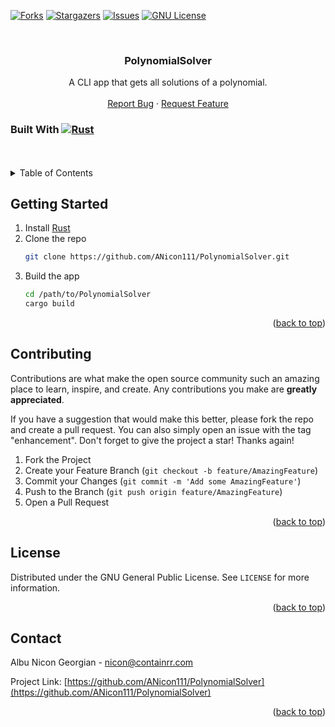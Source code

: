 <!-- Improved compatibility of back to top link: See: https://github.com/othneildrew/Best-README-Template/pull/73 -->
<a name="readme-top"></a>
<!--
*** Thanks for checking out the Best-README-Template. If you have a suggestion
*** that would make this better, please fork the repo and create a pull request
*** or simply open an issue with the tag "enhancement".
*** Don't forget to give the project a star!
*** Thanks again! Now go create something AMAZING! :D
-->



<!-- PROJECT SHIELDS -->
<!--
*** I'm using markdown "reference style" links for readability.
*** Reference links are enclosed in brackets [ ] instead of parentheses ( ).
*** See the bottom of this document for the declaration of the reference variables
*** for contributors-url, forks-url, etc. This is an optional, concise syntax you may use.
*** https://www.markdownguide.org/basic-syntax/#reference-style-links
-->
[![Forks][forks-shield]][forks-url]
[![Stargazers][stars-shield]][stars-url]
[![Issues][issues-shield]][issues-url]
[![GNU License][license-shield]][license-url]


<!-- PROJECT LOGO -->
<br />
<div align="center">

<h3 align="center">PolynomialSolver</h3>

  <p align="center">
    A CLI app that gets all solutions of a polynomial.
    <br />
    <br />
    <a href="https://github.com/ANicon111/PolynomialSolver/issues">Report Bug</a>
    ·
    <a href="https://github.com/ANicon111/PolynomialSolver/issues">Request Feature</a>
  </p>
</div>


### Built With [![Rust][Rust.dev]][Rust-url]


<!-- TABLE OF CONTENTS -->
<br />
<br />
<details>
  <summary>Table of Contents</summary>
  <ol>
    <li><a href="#getting-started">Getting Started</a></li>
    <li><a href="#contributing">Contributing</a></li>
    <li><a href="#license">License</a></li>
    <li><a href="#contact">Contact</a></li>
  </ol>
</details>




<!-- GETTING STARTED -->
## Getting Started

1. Install [Rust](https://www.rust-lang.org/tools/install)
2. Clone the repo
   ```sh
   git clone https://github.com/ANicon111/PolynomialSolver.git
   ```
3. Build the app
   ```sh
   cd /path/to/PolynomialSolver
   cargo build
   ```

<p align="right">(<a href="#readme-top">back to top</a>)</p>

<!-- CONTRIBUTING -->
## Contributing

Contributions are what make the open source community such an amazing place to learn, inspire, and create. Any contributions you make are **greatly appreciated**.

If you have a suggestion that would make this better, please fork the repo and create a pull request. You can also simply open an issue with the tag "enhancement".
Don't forget to give the project a star! Thanks again!

1. Fork the Project
2. Create your Feature Branch (`git checkout -b feature/AmazingFeature`)
3. Commit your Changes (`git commit -m 'Add some AmazingFeature'`)
4. Push to the Branch (`git push origin feature/AmazingFeature`)
5. Open a Pull Request

<p align="right">(<a href="#readme-top">back to top</a>)</p>



<!-- LICENSE -->
## License

Distributed under the GNU General Public License. See `LICENSE` for more information.

<p align="right">(<a href="#readme-top">back to top</a>)</p>



<!-- CONTACT -->
## Contact

Albu Nicon Georgian  - nicon@containrr.com

Project Link: [https://github.com/ANicon111/PolynomialSolver](https://github.com/ANicon111/PolynomialSolver)

<p align="right">(<a href="#readme-top">back to top</a>)</p>



<!-- MARKDOWN LINKS & IMAGES -->
<!-- https://www.markdownguide.org/basic-syntax/#reference-style-links -->
[forks-shield]: https://img.shields.io/github/forks/ANicon111/PolynomialSolver.svg?style=for-the-badge
[forks-url]: https://github.com/ANicon111/PolynomialSolver/network/members
[stars-shield]: https://img.shields.io/github/stars/ANicon111/PolynomialSolver.svg?style=for-the-badge
[stars-url]: https://github.com/ANicon111/PolynomialSolver/stargazers
[issues-shield]: https://img.shields.io/github/issues/ANicon111/PolynomialSolver.svg?style=for-the-badge
[issues-url]: https://github.com/ANicon111/PolynomialSolver/issues
[license-shield]: https://img.shields.io/github/license/ANicon111/PolynomialSolver.svg?style=for-the-badge
[license-url]: https://github.com/ANicon111/PolynomialSolver/blob/master/LICENSE
[product-screenshot]: images/screenshot.png
[Rust.dev]: https://img.shields.io/badge/Rust-fff?style=for-the-badge&logo=rust&logoColor=black
[Rust-url]: https://www.rust-lang.org/